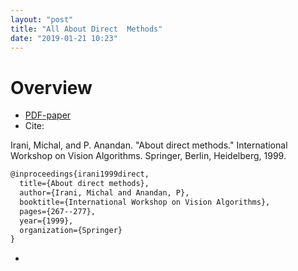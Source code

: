 ```yaml
---
layout: "post"
title: "All About Direct  Methods"
date: "2019-01-21 10:23"
---
```


# Overview

- [PDF-paper](http://pages.cs.wisc.edu/~dyer/ai-qual/irani-visalg00.pdf)
- Cite:

Irani, Michal, and P. Anandan. "About direct methods." International Workshop on Vision Algorithms. Springer, Berlin, Heidelberg, 1999.

```latex
@inproceedings{irani1999direct,
  title={About direct methods},
  author={Irani, Michal and Anandan, P},
  booktitle={International Workshop on Vision Algorithms},
  pages={267--277},
  year={1999},
  organization={Springer}
}
```

- 
